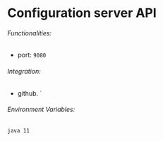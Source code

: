 # Configuration server API

###### Functionalities:
 * port:
 ` 9080
 `
  ###### Integration:
   * github.
            `
######  Environment Variables:

 ``` 
java 11
```